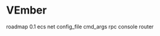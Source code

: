 # VEmber
 
roadmap
 0.1
    ecs
    net
    config_file
    cmd_args
    rpc
    console
    router


